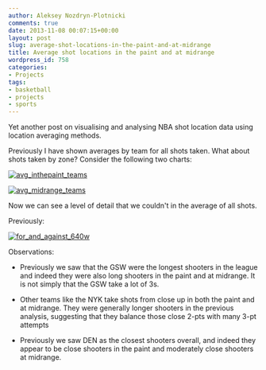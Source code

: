 ```yaml
---
author: Aleksey Nozdryn-Plotnicki
comments: true
date: 2013-11-08 00:07:15+00:00
layout: post
slug: average-shot-locations-in-the-paint-and-at-midrange
title: Average shot locations in the paint and at midrange
wordpress_id: 758
categories:
- Projects
tags:
- basketball
- projects
- sports
---
```


Yet another post on visualising and analysing NBA shot location data using location averaging methods.

Previously I have shown averages by team for all shots taken. What about shots taken by zone? Consider the following two charts:

[![avg_inthepaint_teams](http://alekseynp.github.io/wp-content/uploads/2013/11/avg_inthepaint_teams.png)](http://alekseynp.github.io/wp-content/uploads/2013/11/avg_inthepaint_teams.png)

[![avg_midrange_teams](http://alekseynp.github.io/wp-content/uploads/2013/11/avg_midrange_teams.png)](http://alekseynp.github.io/wp-content/uploads/2013/11/avg_midrange_teams.png)

Now we can see a level of detail that we couldn't in the average of all shots.

Previously:

[![for_and_against_640w](http://alekseynp.github.io/wp-content/uploads/2013/11/for_and_against_640w1-150x150.png)](http://alekseynp.github.io/2013/11/05/more-on-averages-shot-locations/)

Observations:



	
  * Previously we saw that the GSW were the longest shooters in the league and indeed they were also long shooters in the paint and at midrange. It is not simply that the GSW take a lot of 3s.

	
  * Other teams like the NYK take shots from close up in both the paint and at midrange. They were generally longer shooters in the previous analysis, suggesting that they balance those close 2-pts with many 3-pt attempts

	
  * Previously we saw DEN as the closest shooters overall, and indeed they appear to be close shooters in the paint and moderately close shooters at midrange.


